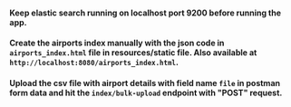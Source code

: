 #### Keep elastic search running on localhost port 9200 before running the app.
#### Create the airports index manually with the json code in `airports_index.html` file in resources/static file. Also available at `http://localhost:8080/airports_index.html`.
#### Upload the csv file with airport details with field name `file` in postman form data and hit the `index/bulk-upload` endpoint with "POST" request.
